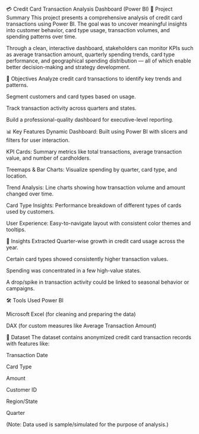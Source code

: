 💳 Credit Card Transaction Analysis Dashboard (Power BI)
📌 Project Summary
This project presents a comprehensive analysis of credit card transactions using Power BI. The goal was to uncover meaningful insights into customer behavior, card type usage, transaction volumes, and spending patterns over time.

Through a clean, interactive dashboard, stakeholders can monitor KPIs such as average transaction amount, quarterly spending trends, card type performance, and geographical spending distribution — all of which enable better decision-making and strategy development.

🎯 Objectives
Analyze credit card transactions to identify key trends and patterns.

Segment customers and card types based on usage.

Track transaction activity across quarters and states.

Build a professional-quality dashboard for executive-level reporting.

📊 Key Features
Dynamic Dashboard: Built using Power BI with slicers and filters for user interaction.

KPI Cards: Summary metrics like total transactions, average transaction value, and number of cardholders.

Treemaps & Bar Charts: Visualize spending by quarter, card type, and location.

Trend Analysis: Line charts showing how transaction volume and amount changed over time.

Card Type Insights: Performance breakdown of different types of cards used by customers.

User Experience: Easy-to-navigate layout with consistent color themes and tooltips.

🧠 Insights Extracted
Quarter-wise growth in credit card usage across the year.

Certain card types showed consistently higher transaction values.

Spending was concentrated in a few high-value states.

A drop/spike in transaction activity could be linked to seasonal behavior or campaigns.

🛠 Tools Used
Power BI

Microsoft Excel (for cleaning and preparing the data)

DAX (for custom measures like Average Transaction Amount)

📁 Dataset
The dataset contains anonymized credit card transaction records with features like:

Transaction Date

Card Type

Amount

Customer ID

Region/State

Quarter

(Note: Data used is sample/simulated for the purpose of analysis.)
